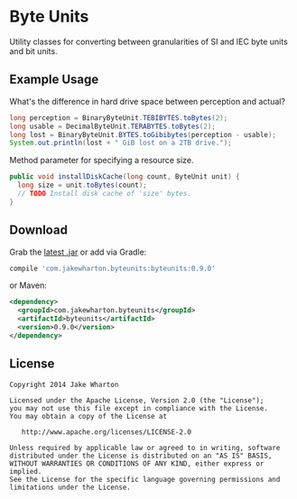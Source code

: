 Byte Units
==========

Utility classes for converting between granularities of SI and IEC byte units
and bit units.



Example Usage
-------------

What's the difference in hard drive space between perception and actual?
```java
long perception = BinaryByteUnit.TEBIBYTES.toBytes(2);
long usable = DecimalByteUnit.TERABYTES.toBytes(2);
long lost = BinaryByteUnit.BYTES.toGibibytes(perception - usable);
System.out.println(lost + " GiB lost on a 2TB drive.");
```

Method parameter for specifying a resource size.
```java
public void installDiskCache(long count, ByteUnit unit) {
  long size = unit.toBytes(count);
  // TODO Install disk cache of 'size' bytes.
}
```



Download
--------

Grab the [latest .jar][1] or add via Gradle:
```groovy
compile 'com.jakewharton.byteunits:byteunits:0.9.0'
```
or Maven:
```xml
<dependency>
  <groupId>com.jakewharton.byteunits</groupId>
  <artifactId>byteunits</artifactId>
  <version>0.9.0</version>
</dependency>
```



License
-------

    Copyright 2014 Jake Wharton

    Licensed under the Apache License, Version 2.0 (the "License");
    you may not use this file except in compliance with the License.
    You may obtain a copy of the License at

       http://www.apache.org/licenses/LICENSE-2.0

    Unless required by applicable law or agreed to in writing, software
    distributed under the License is distributed on an "AS IS" BASIS,
    WITHOUT WARRANTIES OR CONDITIONS OF ANY KIND, either express or implied.
    See the License for the specific language governing permissions and
    limitations under the License.




 [1]: http://repository.sonatype.org/service/local/artifact/maven/redirect?r=central-proxy&g=com.jakewharton.byteunits&a=byteunits&v=LATEST
